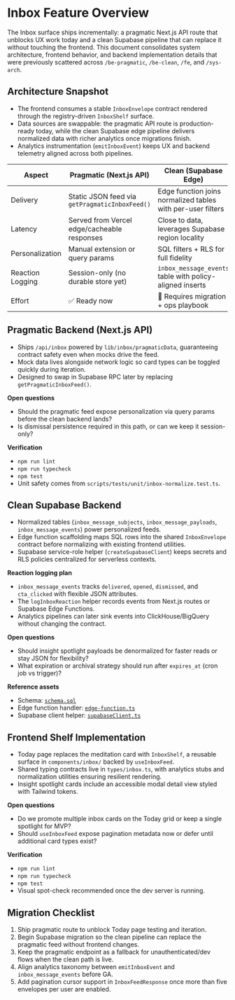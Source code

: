 # Inbox Feature Overview

The Inbox surface ships incrementally: a pragmatic Next.js API route that unblocks UX work today and a clean Supabase pipeline that can replace it without touching the frontend. This document consolidates system architecture, frontend behavior, and backend implementation details that were previously scattered across `/be-pragmatic`, `/be-clean`, `/fe`, and `/sys-arch`.

## Architecture Snapshot
- The frontend consumes a stable `InboxEnvelope` contract rendered through the registry-driven `InboxShelf` surface.
- Data sources are swappable: the pragmatic API route is production-ready today, while the clean Supabase edge pipeline delivers normalized data with richer analytics once migrations finish.
- Analytics instrumentation (`emitInboxEvent`) keeps UX and backend telemetry aligned across both pipelines.

| Aspect | Pragmatic (Next.js API) | Clean (Supabase Edge) |
| --- | --- | --- |
| Delivery | Static JSON feed via `getPragmaticInboxFeed()` | Edge function joins normalized tables with per-user filters |
| Latency | Served from Vercel edge/cacheable responses | Close to data, leverages Supabase region locality |
| Personalization | Manual extension or query params | SQL filters + RLS for full fidelity |
| Reaction Logging | Session-only (no durable store yet) | `inbox_message_events` table with policy-aligned inserts |
| Effort | ✅ Ready now | 🚧 Requires migration + ops playbook |

## Pragmatic Backend (Next.js API)
- Ships `/api/inbox` powered by `lib/inbox/pragmaticData`, guaranteeing contract safety even when mocks drive the feed.
- Mock data lives alongside network logic so card types can be toggled quickly during iteration.
- Designed to swap in Supabase RPC later by replacing `getPragmaticInboxFeed()`.

**Open questions**
- Should the pragmatic feed expose personalization via query params before the clean backend lands?
- Is dismissal persistence required in this path, or can we keep it session-only?

**Verification**
- `npm run lint`
- `npm run typecheck`
- `npm test`
- Unit safety comes from `scripts/tests/unit/inbox-normalize.test.ts`.

## Clean Supabase Backend
- Normalized tables (`inbox_message_subjects`, `inbox_message_payloads`, `inbox_message_events`) power personalized feeds.
- Edge function scaffolding maps SQL rows into the shared `InboxEnvelope` contract before normalizing with existing frontend utilities.
- Supabase service-role helper (`createSupabaseClient`) keeps secrets and RLS policies centralized for serverless contexts.

**Reaction logging plan**
- `inbox_message_events` tracks `delivered`, `opened`, `dismissed`, and `cta_clicked` with flexible JSON attributes.
- The `logInboxReaction` helper records events from Next.js routes or Supabase Edge Functions.
- Analytics pipelines can later sink events into ClickHouse/BigQuery without changing the contract.

**Open questions**
- Should insight spotlight payloads be denormalized for faster reads or stay JSON for flexibility?
- What expiration or archival strategy should run after `expires_at` (cron job vs trigger)?

**Reference assets**
- Schema: [`schema.sql`](./clean-backend/schema.sql)
- Edge function handler: [`edge-function.ts`](./clean-backend/edge-function.ts)
- Supabase client helper: [`supabaseClient.ts`](./clean-backend/supabaseClient.ts)

## Frontend Shelf Implementation
- Today page replaces the meditation card with `InboxShelf`, a reusable surface in `components/inbox/` backed by `useInboxFeed`.
- Shared typing contracts live in `types/inbox.ts`, with analytics stubs and normalization utilities ensuring resilient rendering.
- Insight spotlight cards include an accessible modal detail view styled with Tailwind tokens.

**Open questions**
- Do we promote multiple inbox cards on the Today grid or keep a single spotlight for MVP?
- Should `useInboxFeed` expose pagination metadata now or defer until additional card types exist?

**Verification**
- `npm run lint`
- `npm run typecheck`
- `npm test`
- Visual spot-check recommended once the dev server is running.

## Migration Checklist
1. Ship pragmatic route to unblock Today page testing and iteration.
2. Begin Supabase migration so the clean pipeline can replace the pragmatic feed without frontend changes.
3. Keep the pragmatic endpoint as a fallback for unauthenticated/dev flows when the clean path is live.
4. Align analytics taxonomy between `emitInboxEvent` and `inbox_message_events` before GA.
5. Add pagination cursor support in `InboxFeedResponse` once more than five envelopes per user are enabled.

